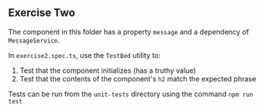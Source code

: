 ## Exercise Two

The component in this folder has a property `message` and a dependency of `MessageService`.

In `exercise2.spec.ts`, use the `TestBed` utility to:

1. Test that the component initializes (has a truthy value)
1. Test that the contents of the component's `h2` match the expected phrase

Tests can be run from the `unit-tests` directory using the command `npm run test`
